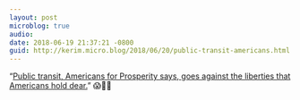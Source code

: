 ```yaml
---
layout: post
microblog: true
audio: 
date: 2018-06-19 21:37:21 -0800
guid: http://kerim.micro.blog/2018/06/20/public-transit-americans.html
---
```

“[Public transit, Americans for Prosperity says, goes against the liberties that Americans hold dear.](https://www.nytimes.com/2018/06/19/climate/koch-brothers-public-transit.html)” 😱🤬🤮

